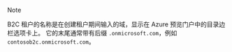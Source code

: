 > [!NOTE]
> B2C 租户的名称是在创建租户期间输入的域，显示在 Azure 预览门户中的目录边栏选项卡上。  它的末尾通常带有后缀 `.onmicrosoft.com`，例如 `contosob2c.onmicrosoft.com`。
> 
> 



<!--HONumber=Nov16_HO2-->


